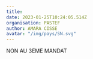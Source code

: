 ```yaml
---
title: 
date: 2023-01-25T10:24:05.514Z
organisation: PASTEF
author: AMARA CISSE
avatar: "/img/pays/SN.svg"
---
```


NON AU 3EME MANDAT